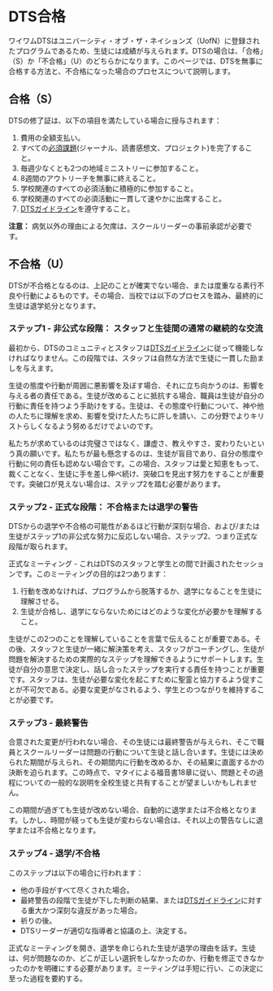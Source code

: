 ﻿---
sidebar_position: 5
---

# DTS合格

ワイワムDTSはユニバーシティ・オブ・ザ・ネイションズ（UofN）に登録されたプログラムであるため、生徒には成績が与えられます。DTSの場合は、「合格」（S）か「不合格」（U）のどちらかになります。このページでは、DTSを無事に合格する方法と、不合格になった場合のプロセスについて説明します。

## 合格（S）

DTSの修了証は、以下の項目を満たしている場合に授与されます： 

1. 費用の全額支払い。
2. すべての[必須課題](assignments.md)(ジャーナル、読書感想文、プロジェクト)を完了すること。
3. 毎週少なくとも2つの地域ミニストリーに参加すること。
4. 8週間のアウトリーチを無事に終えること。
5. 学校関連のすべての必須活動に積極的に参加すること。
6. 学校関連のすべての必須活動に一貫して速やかに出席すること。
7. [DTSガイドライン](guidelines.md)を遵守すること。

**注意：** 病気以外の理由による欠席は、スクールリーダーの事前承認が必要です。

## 不合格（U）

DTSが不合格となるのは、上記のことが確実でない場合、または度重なる素行不良や行動によるものです。その場合、当校では以下のプロセスを踏み、最終的に生徒は退学処分となります。

### ステップ1 - 非公式な段階： スタッフと生徒間の通常の継続的な交流

最初から、DTSのコミュニティとスタッフは[DTSガイドライン](guidelines.md)に従って機能しなければなりません。この段階では、スタッフは自然な方法で生徒に一貫した励ましを与えます。

生徒の態度や行動が周囲に悪影響を及ぼす場合、それに立ち向かうのは、影響を与える者の責任である。生徒が改めることに抵抗する場合、職員は生徒が自分の行動に責任を持つよう手助けをする。生徒は、その態度や行動について、神や他の人たちに理解を求め、影響を受けた人たちに許しを請い、この分野でよりキリストらしくなるよう努めるだけでよいのです。

私たちが求めているのは完璧さではなく、謙虚さ、教えやすさ、変わりたいという真の願いです。私たちが最も懸念するのは、生徒が盲目であり、自分の態度や行動に何の責任も認めない場合です。この場合、スタッフは愛と知恵をもって、裁くことなく、生徒に手を差し伸べ続け、突破口を見出す努力をすることが重要です。突破口が見えない場合は、ステップ2を踏む必要があります。

### ステップ2 - 正式な段階： 不合格または退学の警告

DTSからの退学や不合格の可能性があるほど行動が深刻な場合、および/または生徒がステップ1の非公式な努力に反応しない場合、ステップ2、つまり正式な段階が取られます。

正式なミーティング - これはDTSのスタッフと学生との間で計画されたセッションです。このミーティングの目的は2つあります：

1. 行動を改めなければ、プログラムから脱落するか、退学になることを生徒に理解させる。
2. 生徒が合格し、退学にならないためにはどのような変化が必要かを理解すること。

生徒がこの2つのことを理解していることを言葉で伝えることが重要である。その後、スタッフと生徒が一緒に解決策を考え、スタッフがコーチングし、生徒が問題を解決するための実際的なステップを理解できるようにサポートします。生徒が自分の意思で決定し、話し合ったステップを実行する責任を持つことが重要です。スタッフは、生徒が必要な変化を起こすために聖霊と協力するよう促すことが不可欠である。必要な変更がなされるよう、学生とのつながりを維持することが必要です。

### ステップ3 - 最終警告

合意された変更が行われない場合、その生徒には最終警告が与えられ、そこで職員とスクールリーダーは問題の行動について生徒と話し合います。生徒には決められた期間が与えられ、その期間内に行動を改めるか、その結果に直面するかの決断を迫られます。この時点で、マタイによる福音書18章に従い、問題とその過程についての一般的な説明を全校生徒と共有することが望ましいかもしれません。

この期間が過ぎても生徒が改めない場合、自動的に退学または不合格となります。しかし、時間が経っても生徒が変わらない場合は、それ以上の警告なしに退学または不合格となります。

### ステップ4 - 退学/不合格

このステップは以下の場合に行われます：

- 他の手段がすべて尽くされた場合。
- 最終警告の段階で生徒が下した判断の結果、または[DTSガイドライン](guidelines.md)に対する重大かつ深刻な違反があった場合。
- 祈りの後。
- DTSリーダーが適切な指導者と協議の上、決定する。

正式なミーティングを開き、退学を命じられた生徒が退学の理由を話す。生徒は、何が問題なのか、どこが正しい選択をしなかったのか、行動を修正できなかったのかを明確にする必要があります。ミーティングは手短に行い、この決定に至った過程を要約する。
